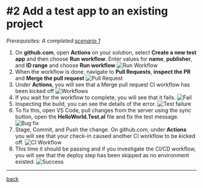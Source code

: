 # #2 Add a test app to an existing project

*Prerequisites: A completed [scenario 1](GetStarted.md)*

1. On **github.com**, open **Actions** on your solution, select **Create a new test app** and then choose **Run workflow**. Enter values for **name**, **publisher**, and **ID range** and choose **Run workflow**
   ![Run Workflow](https://github.com/microsoft/AL-Go/assets/10775043/96485817-a631-4626-92b4-89e6432f5622)
1. When the workflow is done, navigate to **Pull Requests**, **inspect the PR** and **Merge the pull request**
   ![Pull Request](https://github.com/microsoft/AL-Go/assets/10775043/9fef16a8-ed34-43ee-8678-5ea7d3f1d221)
1. Under **Actions**, you will see that a Merge pull request CI workflow has been kicked off
   ![Workflows](https://github.com/microsoft/AL-Go/assets/10775043/033ca252-ca26-457e-81a5-6f9edbda7a96)
1. If you wait for the workflow to complete, you will see that it fails.
   ![Fail](https://github.com/microsoft/AL-Go/assets/10775043/d009f93b-0346-4273-b180-34ecf83ab76f)
1. Inspecting the build, you can see the details of the error.
   ![Test failure](https://github.com/microsoft/AL-Go/assets/10775043/9120bf17-c3d4-414e-ae39-c876653b5567)
1. To fix this, open VS Code, pull changes from the server using the sync button, open the **HelloWorld.Test.al** file and fix the test message.
   ![Bug fix](https://github.com/microsoft/AL-Go/assets/10775043/49d0f417-b9b3-4a30-8a48-e296cfe03b70)
1. Stage, Commit, and Push the change. On github.com, under **Actions** you will see that your check-in caused another CI workflow to be kicked off.
   ![CI Workflow](https://github.com/microsoft/AL-Go/assets/10775043/c7527963-d728-413b-82bc-c9185674026f)
1. This time it should be passing and if you investigate the CI/CD workflow, you will see that the deploy step has been skipped as no environment existed.
   ![Success](https://github.com/microsoft/AL-Go/assets/10775043/4977dd06-36f3-45e1-a91b-991047f1604c)

______________________________________________________________________

[back](../README.md)
